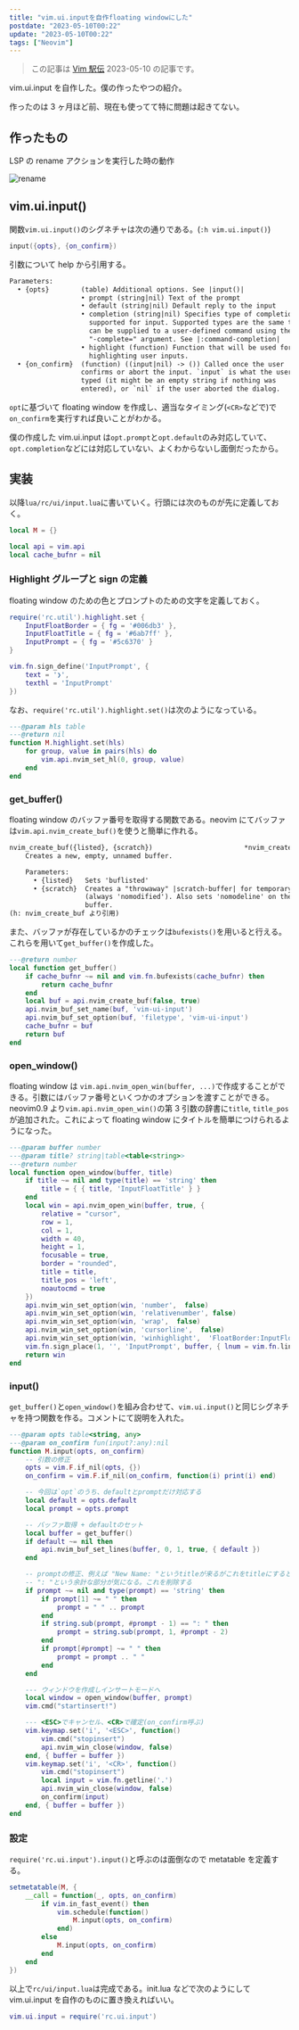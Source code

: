 ```yaml
---
title: "vim.ui.inputを自作floating windowにした"
postdate: "2023-05-10T00:22"
update: "2023-05-10T00:22"
tags: ["Neovim"]
---
```


> この記事は [Vim 駅伝](https://vim-jp.org/ekiden/) 2023-05-10 の記事です。

vim.ui.input を自作した。僕の作ったやつの紹介。

作ったのは 3 ヶ月ほど前、現在も使ってて特に問題は起きてない。

## 作ったもの

LSP の rename アクションを実行した時の動作

![rename](rename.gif)

## vim.ui.input()

関数`vim.ui.input()`のシグネチャは次の通りである。(`:h vim.ui.input()`)

```lua
input({opts}, {on_confirm})
```

引数について help から引用する。

```txt
Parameters:
  • {opts}        (table) Additional options. See |input()|
                  • prompt (string|nil) Text of the prompt
                  • default (string|nil) Default reply to the input
                  • completion (string|nil) Specifies type of completion
                    supported for input. Supported types are the same that
                    can be supplied to a user-defined command using the
                    "-complete=" argument. See |:command-completion|
                  • highlight (function) Function that will be used for
                    highlighting user inputs.
  • {on_confirm}  (function) ((input|nil) -> ()) Called once the user
                  confirms or abort the input. `input` is what the user
                  typed (it might be an empty string if nothing was
                  entered), or `nil` if the user aborted the dialog.
```

`opt`に基づいて floating window を作成し、適当なタイミング(`<CR>`などで)で`on_confirm`を実行すれば良いことがわかる。

僕の作成した vim.ui.input は`opt.prompt`と`opt.default`のみ対応していて、`opt.completion`などには対応していない、よくわからないし面倒だったから。

## 実装

以降`lua/rc/ui/input.lua`に書いていく。行頭には次のものが先に定義しておく。

```lua
local M = {}

local api = vim.api
local cache_bufnr = nil
```

### Highlight グループと sign の定義

floating window のための色とプロンプトのための文字を定義しておく。

```lua
require('rc.util').highlight.set {
    InputFloatBorder = { fg = '#006db3' },
    InputFloatTitle = { fg = '#6ab7ff' },
    InputPrompt = { fg = '#5c6370' }
}

vim.fn.sign_define('InputPrompt', {
    text = '❯',
    texthl = 'InputPrompt'
})
```

なお、`require('rc.util').highlight.set()`は次のようになっている。

```lua
---@param hls table
---@return nil
function M.highlight.set(hls)
    for group, value in pairs(hls) do
        vim.api.nvim_set_hl(0, group, value)
    end
end
```

### get_buffer()

floating window のバッファ番号を取得する関数である。neovim にてバッファは`vim.api.nvim_create_buf()`を使うと簡単に作れる。

```txt
nvim_create_buf({listed}, {scratch})                       *nvim_create_buf()*
    Creates a new, empty, unnamed buffer.

    Parameters:
      • {listed}   Sets 'buflisted'
      • {scratch}  Creates a "throwaway" |scratch-buffer| for temporary work
                   (always 'nomodified'). Also sets 'nomodeline' on the
                   buffer.
(h: nvim_create_buf より引用)
```

また、バッファが存在しているかのチェックは`bufexists()`を用いると行える。これらを用いて`get_buffer()`を作成した。

```lua
---@return number
local function get_buffer()
    if cache_bufnr ~= nil and vim.fn.bufexists(cache_bufnr) then
        return cache_bufnr
    end
    local buf = api.nvim_create_buf(false, true)
    api.nvim_buf_set_name(buf, 'vim-ui-input')
    api.nvim_buf_set_option(buf, 'filetype', 'vim-ui-input')
    cache_bufnr = buf
    return buf
end
```

### open_window()

floating window は `vim.api.nvim_open_win(buffer, ...)`で作成することができる。引数にはバッファ番号といくつかのオプションを渡すことができる。  
neovim0.9 より`vim.api.nvim_open_win()`の第 3 引数の辞書に`title`, `title_pos`が追加された。これによって floating window にタイトルを簡単につけられるようになった。

```lua
---@param buffer number
---@param title? string|table<table<string>>
---@return number
local function open_window(buffer, title)
    if title ~= nil and type(title) == 'string' then
        title = { { title, 'InputFloatTitle' } }
    end
    local win = api.nvim_open_win(buffer, true, {
        relative = "cursor",
        row = 1,
        col = 1,
        width = 40,
        height = 1,
        focusable = true,
        border = "rounded",
        title = title,
        title_pos = 'left',
        noautocmd = true
    })
    api.nvim_win_set_option(win, 'number',  false)
    api.nvim_win_set_option(win, 'relativenumber', false)
    api.nvim_win_set_option(win, 'wrap',  false)
    api.nvim_win_set_option(win, 'cursorline',  false)
    api.nvim_win_set_option(win, 'winhighlight',  'FloatBorder:InputFloatBorder,NormalFloat:Normal')
    vim.fn.sign_place(1, '', 'InputPrompt', buffer, { lnum = vim.fn.line('.') })
    return win
end
```

### input()

`get_buffer()`と`open_window()`を組み合わせて、`vim.ui.input()`と同じシグネチャを持つ関数を作る。コメントにて説明を入れた。

```lua
---@param opts table<string, any>
---@param on_confirm fun(input?:any):nil
function M.input(opts, on_confirm)
    -- 引数の修正
    opts = vim.F.if_nil(opts, {})
    on_confirm = vim.F.if_nil(on_confirm, function(i) print(i) end)

    -- 今回は`opt`のうち、defaultとpromptだけ対応する
    local default = opts.default
    local prompt = opts.prompt

    -- バッファ取得 + defaultのセット
    local buffer = get_buffer()
    if default ~= nil then
        api.nvim_buf_set_lines(buffer, 0, 1, true, { default })
    end

    -- promptの修正、例えば "New Name: "というtitleが来るがこれをtitleにすると
    -- ": "という余計な部分が気になる。これを削除する
    if prompt ~= nil and type(prompt) == 'string' then
        if prompt[1] ~= " " then
            prompt = " " .. prompt
        end
        if string.sub(prompt, #prompt - 1) == ": " then
            prompt = string.sub(prompt, 1, #prompt - 2)
        end
        if prompt[#prompt] ~= " " then
            prompt = prompt .. " "
        end
    end

    --- ウィンドウを作成しインサートモードへ
    local window = open_window(buffer, prompt)
    vim.cmd("startinsert!")

    --- <ESC>でキャンセル、<CR>で確定(on_confirm呼ぶ)
    vim.keymap.set('i', '<ESC>', function()
        vim.cmd("stopinsert")
        api.nvim_win_close(window, false)
    end, { buffer = buffer })
    vim.keymap.set('i', '<CR>', function()
        vim.cmd("stopinsert")
        local input = vim.fn.getline('.')
        api.nvim_win_close(window, false)
        on_confirm(input)
    end, { buffer = buffer })
end
```

### 設定

`require('rc.ui.input').input()`と呼ぶのは面倒なので metatable を定義する。

```lua
setmetatable(M, {
    __call = function(_, opts, on_confirm)
        if vim.in_fast_event() then
            vim.schedule(function()
                M.input(opts, on_confirm)
            end)
        else
            M.input(opts, on_confirm)
        end
    end
})
```

以上で`rc/ui/input.lua`は完成である。init.lua などで次のようにして vim.ui.input を自作のものに置き換えればいい。

```lua
vim.ui.input = require('rc.ui.input')
```
